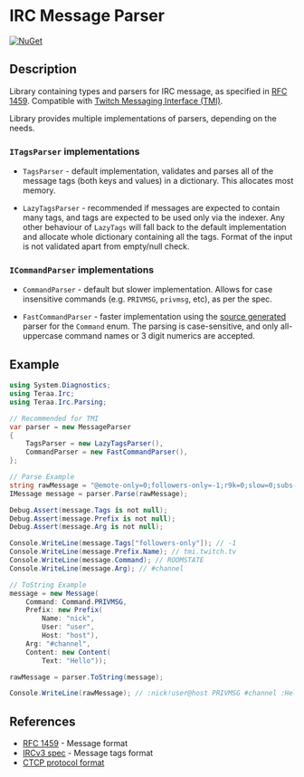 # IRC Message Parser

[![NuGet](https://img.shields.io/nuget/v/Teraa.IrcMessageParser?label=NuGet&logo=nuget&color=blue)](https://www.nuget.org/packages/Teraa.IrcMessageParser/)

## Description
Library containing types and parsers for IRC message, as specified in [RFC 1459](https://datatracker.ietf.org/doc/html/rfc1459#section-2.3.1).
Compatible with [Twitch Messaging Interface (TMI)](https://dev.twitch.tv/docs/irc).

Library provides multiple implementations of parsers, depending on the needs.
### `ITagsParser` implementations
- `TagsParser` - default implementation, validates and parses all of the message tags (both keys and values) in a dictionary.
This allocates most memory.

- `LazyTagsParser` - recommended if messages are expected to contain many tags, and tags are expected to be used only via the indexer.
Any other behaviour of `LazyTags` will fall back to the default implementation and allocate whole dictionary containing all the tags.
Format of the input is not validated apart from empty/null check.

### `ICommandParser` implementations

- `CommandParser` - default but slower implementation.
Allows for case insensitive commands (e.g. `PRIVMSG`, `privmsg`, etc), as per the spec.

- `FastCommandParser` - faster implementation using the [source generated](https://github.com/andrewlock/NetEscapades.EnumGenerators) parser for the `Command` enum.
The parsing is case-sensitive, and only all-uppercase command names or 3 digit numerics are accepted.

## Example
```cs
using System.Diagnostics;
using Teraa.Irc;
using Teraa.Irc.Parsing;

// Recommended for TMI
var parser = new MessageParser
{
    TagsParser = new LazyTagsParser(),
    CommandParser = new FastCommandParser(),
};

// Parse Example
string rawMessage = "@emote-only=0;followers-only=-1;r9k=0;slow=0;subs-only=0 :tmi.twitch.tv ROOMSTATE #channel";
IMessage message = parser.Parse(rawMessage);

Debug.Assert(message.Tags is not null);
Debug.Assert(message.Prefix is not null);
Debug.Assert(message.Arg is not null);

Console.WriteLine(message.Tags["followers-only"]); // -1
Console.WriteLine(message.Prefix.Name); // tmi.twitch.tv
Console.WriteLine(message.Command); // ROOMSTATE
Console.WriteLine(message.Arg); // #channel

// ToString Example
message = new Message(
    Command: Command.PRIVMSG,
    Prefix: new Prefix(
        Name: "nick",
        User: "user",
        Host: "host"),
    Arg: "#channel",
    Content: new Content(
        Text: "Hello"));

rawMessage = parser.ToString(message);

Console.WriteLine(rawMessage); // :nick!user@host PRIVMSG #channel :Hello

```

## References
- [RFC 1459](https://datatracker.ietf.org/doc/html/rfc1459#section-2.3.1) - Message format
- [IRCv3 spec](https://ircv3.net/specs/extensions/message-tags#format) - Message tags format
- [CTCP protocol format](https://tools.ietf.org/id/draft-oakley-irc-ctcp-01.html)
